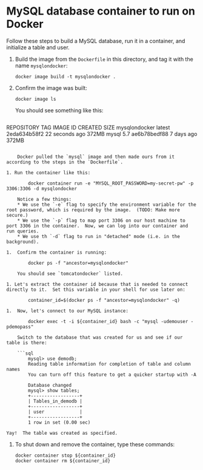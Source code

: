 # MySQL database container to run on Docker

Follow these steps to build a MySQL database, run it in a container, and initialize a table and user.

1.  Build the image from the `Dockerfile` in this directory, and tag it with the name `mysqlondocker`:

		docker image build -t mysqlondocker .
        
1.  Confirm the image was built:

		docker image ls

	You should see something like this:
	
	```
REPOSITORY          TAG                 IMAGE ID            CREATED             SIZE
mysqlondocker       latest              2eda634b58f2        22 seconds ago      372MB
mysql               5.7                 ae6b78bedf88        7 days ago          372MB
```

	Docker pulled the `mysql` image and then made ours from it according to the steps in the `Dockerfile`.
	
1. Run the container like this:
		
		docker container run -e "MYSQL_ROOT_PASSWORD=my-secret-pw" -p 3306:3306 -d mysqlondocker
	
	Notice a few things:
	* We use the `-e` flag to specify the environment variable for the root password, which is required by the image.  (TODO: Make more secure.)
	* We use the `-p` flag to map port 3306 on our host machine to port 3306 in the container.  Now, we can log into our container and run queries.
	* We use th `-d` flag to run in "detached" mode (i.e. in the background).

1.  Confirm the container is running:

		docker ps -f "ancestor=mysqlondocker"
		
	You should see `tomcatondocker` listed.

1. Let's extract the container id because that is needed to connect directly to it.  Set this variable in your shell for use later on:

		container_id=$(docker ps -f "ancestor=mysqlondocker" -q)
		
1.  Now, let's connect to our MySQL instance:

		docker exec -t -i ${container_id} bash -c "mysql -udemouser -pdemopass"

	Switch to the database that was created for us and see if our table is there:
	
	```sql
		mysql> use demodb;
		Reading table information for completion of table and column names
		You can turn off this feature to get a quicker startup with -A
		
		Database changed
		mysql> show tables;
		+------------------+
		| Tables_in_demodb |
		+------------------+
		| user             |
		+------------------+
		1 row in set (0.00 sec)
```
		
	Yay!  The table was created as specified.

1.  To shut down and remove the container, type these commands:

		docker container stop ${container_id}
		docker container rm ${container_id} 













